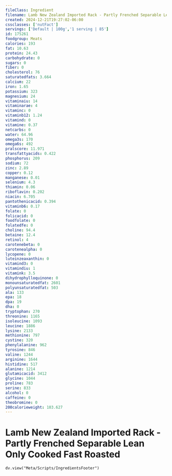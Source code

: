 ```yaml
---
fileClass: Ingredient
filename: Lamb New Zealand Imported Rack - Partly Frenched Separable Lean Only Cooked Fast Roasted
created: 2024-12-21T19:27:02-06:00
cssclasses: ['nutFact']
servings: ['Default | 100g','1 serving | 85']
id: 175261
foodgroup: Meats
calories: 193
fat: 10.63
protein: 24.43
carbohydrate: 0
sugars: 0
fiber: 0
cholesterol: 76
saturatedfats: 3.664
calcium: 22
iron: 1.65
potassium: 323
magnesium: 24
vitaminaiu: 14
vitaminarae: 4
vitaminc: 0
vitaminb12: 1.24
vitamind: 0
vitamine: 0.37
netcarbs: 0
water: 64.96
omega3s: 170
omega6s: 492
pralscore: 11.971
transfattyacids: 0.422
phosphorus: 209
sodium: 72
zinc: 2.89
copper: 0.12
manganese: 0.01
selenium: 4.3
thiamin: 0.06
riboflavin: 0.202
niacin: 6.705
pantothenicacid: 0.394
vitaminb6: 0.17
folate: 0
folicacid: 0
foodfolate: 0
folatedfe: 0
choline: 94.4
betaine: 12.4
retinol: 4
carotenebeta: 0
carotenealpha: 0
lycopene: 0
luteinzeaxanthin: 0
vitamind3: 0
vitamindiu: 1
vitamink: 3.5
dihydrophylloquinone: 0
monounsaturatedfat: 2601
polyunsaturatedfat: 503
ala: 133
epa: 18
dpa: 19
dha: 0
tryptophan: 270
threonine: 1165
isoleucine: 1093
leucine: 1886
lysine: 2133
methionine: 797
cystine: 320
phenylalanine: 962
tyrosine: 846
valine: 1244
arginine: 1644
histidine: 517
alanine: 1214
glutamicacid: 3412
glycine: 1044
proline: 783
serine: 833
alcohol: 0
caffeine: 0
theobromine: 0
200calorieweight: 103.627
---
```


# Lamb New Zealand Imported Rack - Partly Frenched Separable Lean Only Cooked Fast Roasted

```dataviewjs
dv.view("Meta/Scripts/IngredientsFooter")
```